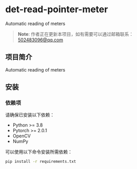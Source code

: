 # det-read-pointer-meter
Automatic reading of meters
> **Note**: 作者正在更新本项目，如有需要可以通过邮箱联系：502483096@qq.com

## 项目简介
Automatic reading of meters
## 安装
### 依赖项
请确保已安装以下依赖：
- Python >= 3.8
- Pytorch >= 2.0.1
- OpenCV
- NumPy

可以使用以下命令安装所需依赖：
```bash
pip install -r requirements.txt
